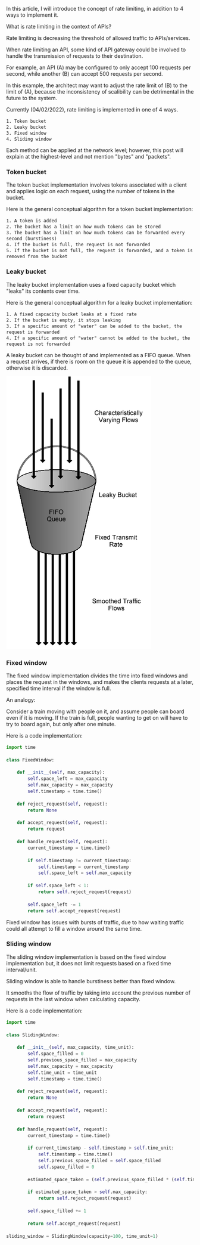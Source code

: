 
In this article, I will introduce the concept of rate limiting, in addition to 4 ways to implement it.

What is rate limiting in the context of APIs?

Rate limiting is decreasing the threshold of allowed traffic to APIs/services.

When rate limiting an API, some kind of API gateway could be involved to handle the transmission of requests to their destination.

For example, an API (A) may be configured to only accept 100 requests per second, while another (B) can accept 500 requests per second.

In this example, the architect may want to adjust the rate limit of (B) to the limit of (A), because the inconsistency of scalibility can be detrimental in the future to the system.

Currently (04/02/2022), rate limiting is implemented in one of 4 ways.

    1. Token bucket
    2. Leaky bucket
    3. Fixed window
    4. Sliding window

Each method can be applied at the network level; however, this post will explain at the highest-level and not mention "bytes" and "packets".

### Token bucket

The token bucket implementation involves tokens associated with a client and applies logic on each request, using the number of tokens in the bucket.

Here is the general conceptual algorithm for a token bucket implementation:

    1. A token is added
    2. The bucket has a limit on how much tokens can be stored
    3. The bucket has a limit on how much tokens can be forwarded every second (burstiness)
    4. If the bucket is full, the request is not forwarded
    5. If the bucket is not full, the request is forwarded, and a token is removed from the bucket

### Leaky bucket

The leaky bucket implementation uses a fixed capacity bucket which "leaks" its contents over time.

Here is the general conceptual algorithm for a leaky bucket implementation:

    1. A fixed capcacity bucket leaks at a fixed rate
    2. If the bucket is empty, it stops leaking
    3. If a specific amount of "water" can be added to the bucket, the request is forwarded
    4. If a specific amount of "water" cannot be added to the bucket, the request is not forwarded

A leaky bucket can be thought of and implemented as a FIFO queue. When a request arrives, if there is room on the queue it is appended to the queue, otherwise it is discarded.

![Leaky bucket](/assets/images/leaky-bucket-as-a-queue.png "Leaky bucket as a FIFO queue")

### Fixed window

The fixed window implementation divides the time into fixed windows and places the request in the windows, and makes the clients requests at a later, specified time interval if the window is full.

An analogy:

Consider a train moving with people on it, and assume people can board even if it is moving. If the train is full, people wanting to get on will have to try to board again, but only after one minute.

Here is a code implementation:

```python
import time

class FixedWindow:

    def __init__(self, max_capacity):
        self.space_left = max_capacity
        self.max_capacity = max_capacity
        self.timestamp = time.time()

    def reject_request(self, request):
        return None

    def accept_request(self, request):
        return request

    def handle_request(self, request):
        current_timestamp = time.time()

        if self.timestamp != current_timestamp:
            self.timestamp = current_timestamp
            self.space_left = self.max_capacity

        if self.space_left < 1:
            return self.reject_request(request)
        
        self.space_left -= 1
        return self.accept_request(request)

```

Fixed window has issues with bursts of traffic, due to how waiting traffic could all attempt to fill a window around the same time.

### Sliding window

The sliding window implementation is based on the fixed window implementation but, it does not limit requests based on a fixed time interval/unit.

Sliding window is able to handle burstiness better than fixed window.

It smooths the flow of traffic by taking into account the previous number of requests in the last window when calculating capacity.

Here is a code implementation:

```python
import time

class SlidingWindow:

    def __init__(self, max_capacity, time_unit):
        self.space_filled = 0
        self.previous_space_filled = max_capacity
        self.max_capacity = max_capacity
        self.time_unit = time_unit
        self.timestamp = time.time()

    def reject_request(self, request):
        return None

    def accept_request(self, request):
        return request

    def handle_request(self, request):
        current_timestamp = time.time()

        if current_timestamp - self.timestamp > self.time_unit:
            self.timestamp = time.time()
            self.previous_space_filled = self.space_filled
            self.space_filled = 0

        estimated_space_taken = (self.previous_space_filled * (self.time_unit - (current_timestamp - self.timestamp) / self.time_unit)) + self.space_filled

        if estimated_space_taken > self.max_capacity:
            return self.reject_request(request)
        
        self.space_filled += 1

        return self.accept_request(request)

sliding_window = SlidingWindow(capacity=100, time_unit=1)

```





